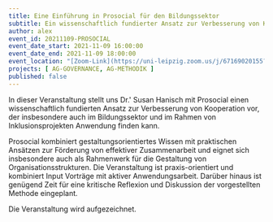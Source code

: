 ```yaml
---
title: Eine Einführung in Prosocial für den Bildungssektor
subtitle: Ein wissenschaftlich fundierter Ansatz zur Verbesserung von Kooperation
author: alex
event_id: 20211109-PROSOCIAL
event_date_start: 2021-11-09 16:00:00
event_date_end: 2021-11-09 18:00:00
event_location: "[Zoom-Link](https://uni-leipzig.zoom.us/j/67169020155?pwd=N1pqaGNUY3F0bkxqblBiL3dGMDRyUT09)"
projects: [ AG-GOVERNANCE, AG-METHODIK ]
published: false
---
```


In dieser Veranstaltung stellt uns Dr.' Susan Hanisch mit Prosocial einen wissenschaftlich fundierten Ansatz zur Verbesserung von Kooperation vor, der insbesondere auch im Bildungssektor und im Rahmen von Inklusionsprojekten Anwendung finden kann. 

Prosocial kombiniert gestaltungsorientiertes Wissen mit praktischen Ansätzen zur Förderung von effektiver Zusammenarbeit und eignet sich insbesondere auch als Rahmenwerk für die Gestaltung von Organisationsstrukturen. Die Veranstaltung ist praxis-orientiert und kombiniert Input Vorträge mit aktiver Anwendungsarbeit. Darüber hinaus ist genügend Zeit für eine kritische Reflexion und Diskussion der vorgestellten Methode eingeplant.

Die Veranstaltung wird aufgezeichnet.
